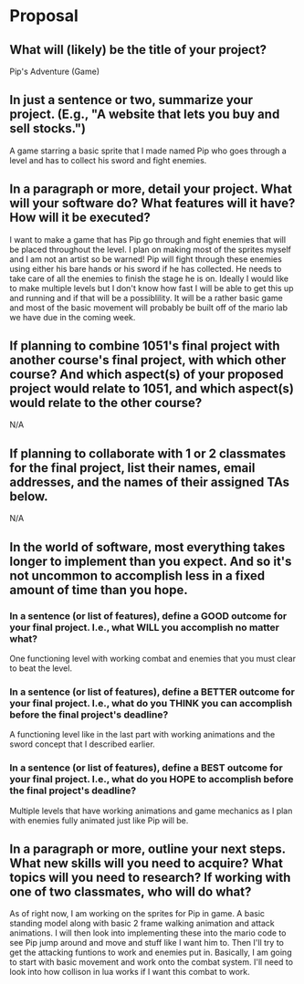 # Proposal

## What will (likely) be the title of your project?

Pip's Adventure (Game)

## In just a sentence or two, summarize your project. (E.g., "A website that lets you buy and sell stocks.")

A game starring a basic sprite that I made named Pip who goes through a level and has to collect his sword and fight enemies.

## In a paragraph or more, detail your project. What will your software do? What features will it have? How will it be executed?

I want to make a game that has Pip go through and fight enemies that will be placed throughout the level. I plan on making most of the sprites myself and I am not an artist so be warned! Pip will fight through these enemies using either his bare hands or his sword if he has collected. He needs to take care of all the enemies to finish the stage he is on. Ideally I would like to make multiple levels but I don't know how fast I will be able to get this up and running and if that will be a possiblility. It will be a rather basic game and most of the basic movement will probably be built off of the mario lab we have due in the coming week. 

## If planning to combine 1051's final project with another course's final project, with which other course? And which aspect(s) of your proposed project would relate to 1051, and which aspect(s) would relate to the other course?

N/A

## If planning to collaborate with 1 or 2 classmates for the final project, list their names, email addresses, and the names of their assigned TAs below.

N/A

## In the world of software, most everything takes longer to implement than you expect. And so it's not uncommon to accomplish less in a fixed amount of time than you hope.

### In a sentence (or list of features), define a GOOD outcome for your final project. I.e., what WILL you accomplish no matter what?

One functioning level with working combat and enemies that you must clear to beat the level.

### In a sentence (or list of features), define a BETTER outcome for your final project. I.e., what do you THINK you can accomplish before the final project's deadline?

A functioning level like in the last part with working animations and the sword concept that I described earlier.

### In a sentence (or list of features), define a BEST outcome for your final project. I.e., what do you HOPE to accomplish before the final project's deadline?

Multiple levels that have working animations and game mechanics as I plan with enemies fully animated just like Pip will be. 

## In a paragraph or more, outline your next steps. What new skills will you need to acquire? What topics will you need to research? If working with one of two classmates, who will do what?

As of right now, I am working on the sprites for Pip in game. A basic standing model along with basic 2 frame walking animation and attack animations. I will then look into implementing these into the mario code to see Pip jump around and move and stuff like I want him to. Then I'll try to get the attacking funtions to work and enemies put in. Basically, I am going to start with basic movement and work onto the combat system. I'll need to look into how collison in lua works if I want this combat to work.
